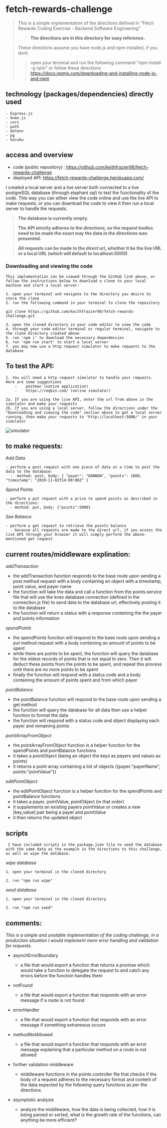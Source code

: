 # fetch-rewards-challenge

> This is a simple implementation of the directions defined in "Fetch Rewards Coding Exercise - Backend Software Engineering"
> > **The directions are in this directory for easy reference.**

> These directions assume you have node.js and npm installed, if you dont:
> > open your terminal and run the following command "npm install -g npm" or follow these directions https://docs.npmjs.com/downloading-and-installing-node-js-and-npm


## technology (packages/dependencies) directly used

    - Express.js
    - knex.js
    - cors
    - path
    - dotenv
    - pg
    - heroku

## access and overview

  - code (public repository) : https://github.com/keithfrazier98/fetch-rewards-challenge
  - deployed API: https://fetch-rewards-challenge.herokuapp.com/

I created a local server and a live server both connected to a live postgreSQL database (through elephant sql) to test the functionality of the code. This way you can either view the code online and use the live API to make requests, or you can download the code to view it then run a local server to handle the requests.

> **The database is currently empty.**


> **The API strictly adheres to the directions, so the request bodies need to be made the exact way the data in the directions was presented.**

> **All requests can be made to the direct url, whether it be the live URL or a local URL (which will default to localhost:5000)**

### Downloading and viewing the code

    This implementation can be viewed through the GitHub link above, or follow the instructions below to download a clone to your local machine and start a local server:

    1. open your terminal and navigate to the directory you desire to store the clone
    2. run the following command in your terminal to clone the repository

`git clone https://github.com/keithfrazier98/fetch-rewards-challenge.git`

    3. open the cloned directory in your code editor to view the code
    4. through your code editor terminal or regular terminal, navigate to the clone directory created above
    5. run 'npm i' to download the necessary dependencies
    6. run 'npm run start' to start a local server
    7. you may now use a http request simulator to make requests to the database

## To test the API:

    1. You will need a http request simulator to handle your requests. Here are some suggestions
        -    postman (native application)
        -    https://reqbin.com/ (online simulator)

    2a. If you are using the live API, enter the url from above in the simulator and make your requests
    2b. If you are using a local server, follow the directions under the "Downloading and viewing the code" section above to get a local server running, then make your requests to 'http://localhost:5000/' in your simulator

![simulator](/postman.png)

## to make requests:

_Add Data_

    - perform a post request with one piece of data at a time to post the data to the database:
      -  method: post, body: { "payer": "DANNON", "points": 1000, "timestamp": "2020-11-02T14:00:00Z" }

_Spend Points_

    - perform a put request with a price to spend points as described in the directions:
      - method: put, body: {"points":5000}

_See Balance_

    - perform a get request to retrieve the points balance
      - because all requests are made to the direct url, if you access the live API through your browser it will simply perform the above-mentioned get request

## current routes/middleware explination:


_addTransaction_ 

- the addTransaction function responds to the base route upon sending a post method request with a body containing an object with a timestamp, point value, and payer name
- the function will take the data and call a function from the points.service file that will use the knex database connection (defined in the connection.js file) to send data to the database url, effectively posting it to the database
- the function will return a status with a response containing the the payer and points information 

_spendPoints_

- the spendPoints function will respond to the base route upon sending a put method request with a body containing an amount of points to be spent
- while there are points to be spent, the function will query the database for the oldest records of points that is not equal to zero. Then it will deduct these points from the points to be spent, and repeat this process until there are no more points to be spent
- finally the function will respond with a status code and a body containing the amount of points spent and from which payer 

_pointBalance_

- the pointBalance function will respond to the base route upon sending a get method 
- the function will query the database for all data then use a helper function to format the data
- the function will respond with a status code and object displaying each payer and remaining points

_pointArrayFromObject_
- the pointArrayFromObject function is a helper function for the spendPoints and pointBalance functions
- it takes a pointObject (being an object the keys as payers and values as points) 
- it returns a point array containing a list of objects ({payer:"payerName", points:"pointValue"})

_editPointObject_

- the editPointObject function is a helper function for the spendPoints and pointBalance functions
- it takes a payer, pointValue, pointObject (in that order)
- it supplements an existing payers pointValue or creates a new [key,value] pair being a payer and pointValue 
- it then returns the updated object


## scripts

     I have included scripts in the package.json file to seed the database with the same data as the example in the directions to this challenge, as well as wipe the database.

_wipe database_

    1. open your terminal in the cloned directory
   
    2. run "npm run wipe"

_seed database_

    1. open your terminal in the cloned directory
    
    2. run "npm run seed"

## comments:

_This is a simple and unstable implementation of the coding challenge, in a production situation
I would implement more error handling and validation for requests._

- asynchErrorBoundary
  - a file that would export a function that returns a promise which would take a function to delegate the request to and catch any errors before the function handles them
- notFound
  - a file that would export a function that responds with an error message if a route is not found
- errorHandler
  - a file that would export a function that responds with an error message if something extraneous occurs
- methodNotAllowed

  - a file that would export a function that responds with an error message explaining that a particular method on a route is not allowed

- further validation middleware
  - middleware functions in the points.controller file that checks if the body of a request adheres to the necessary format and content of the data expected by the following query functions as per the directions


- asymptotic analysis
  - analyze the middleware, how the data is being collected, how it is being parsed or sorted, what is the growth rate of the functions, can anything be more efficient?